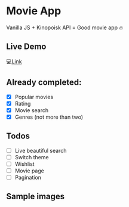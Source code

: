 # Movie App
Vanilla JS + Kinopoisk API = Good movie app :fire:
## Live Demo
:computer:<a href="https://mirych.github.io/movieapp">Link</a>
## Already completed:
- [x] Popular movies
- [x] Rating
- [x] Movie search
- [x] Genres (not more than two)
## Todos
- [ ] Live beautiful search
- [ ] Switch theme
- [ ] Wishlist
- [ ] Movie page
- [ ] Pagination
## Sample images
